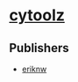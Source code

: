 # [cytoolz](https://pypi.org/project/cytoolz)



## Publishers
- [eriknw](https://pypi.org/user/eriknw)

